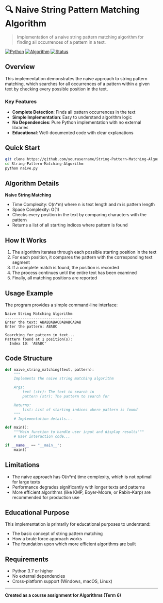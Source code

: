 # 🔍 Naive String Pattern Matching Algorithm

> Implementation of a naive string pattern matching algorithm for finding all occurrences of a pattern in a text.

[![Python](https://img.shields.io/badge/Python-3.7+-blue.svg)](https://www.python.org/downloads/)
[![Algorithm](https://img.shields.io/badge/Algorithm-Naive-orange.svg)]()
[![Status](https://img.shields.io/badge/Status-Educational-yellow.svg)]()

## Overview

This implementation demonstrates the naive approach to string pattern matching, which searches for all occurrences of a pattern within a given text by checking every possible position in the text.

### Key Features

- **Complete Detection**: Finds all pattern occurrences in the text
- **Simple Implementation**: Easy to understand algorithm logic
- **No Dependencies**: Pure Python implementation with no external libraries
- **Educational**: Well-documented code with clear explanations

## Quick Start

```bash
git clone https://github.com/yourusername/String-Pattern-Matching-Algorithm.git
cd String-Pattern-Matching-Algorithm
python naive.py
```

## Algorithm Details

**Naive String Matching**

- Time Complexity: O(n\*m) where n is text length and m is pattern length
- Space Complexity: O(1)
- Checks every position in the text by comparing characters with the pattern
- Returns a list of all starting indices where pattern is found

## How It Works

1. The algorithm iterates through each possible starting position in the text
2. For each position, it compares the pattern with the corresponding text segment
3. If a complete match is found, the position is recorded
4. The process continues until the entire text has been examined
5. Finally, all matching positions are reported

## Usage Example

The program provides a simple command-line interface:

```
Naive String Matching Algorithm
-------------------------------
Enter the text: ABABDABACDABABCABAB
Enter the pattern: ABABC

Searching for pattern in text...
Pattern found at 1 position(s):
  Index 10: 'ABABC'
```

## Code Structure

```python
def naive_string_matching(text, pattern):
    """
    Implements the naive string matching algorithm

    Args:
        text (str): The text to search in
        pattern (str): The pattern to search for

    Returns:
        list: List of starting indices where pattern is found
    """
    # Implementation details...

def main():
    """Main function to handle user input and display results"""
    # User interaction code...

if __name__ == "__main__":
    main()
```

## Limitations

- The naive approach has O(n\*m) time complexity, which is not optimal for large texts
- Performance degrades significantly with longer texts and patterns
- More efficient algorithms (like KMP, Boyer-Moore, or Rabin-Karp) are recommended for production use

## Educational Purpose

This implementation is primarily for educational purposes to understand:

- The basic concept of string pattern matching
- How a brute force approach works
- The foundation upon which more efficient algorithms are built

## Requirements

- Python 3.7 or higher
- No external dependencies
- Cross-platform support (Windows, macOS, Linux)

---

**Created as a course assignment for Algorithms (Term 6)**
